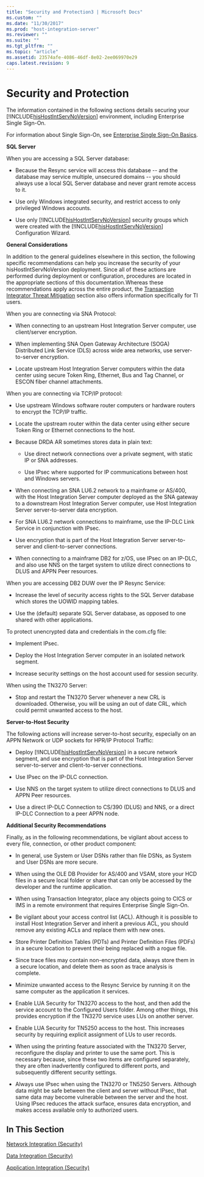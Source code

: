 ```yaml
---
title: "Security and Protection3 | Microsoft Docs"
ms.custom: ""
ms.date: "11/30/2017"
ms.prod: "host-integration-server"
ms.reviewer: ""
ms.suite: ""
ms.tgt_pltfrm: ""
ms.topic: "article"
ms.assetid: 23574afe-4086-46df-8e02-2ee069970e29
caps.latest.revision: 9
---
```

# Security and Protection
The information contained in the following sections details securing your [!INCLUDE[hisHostIntServNoVersion](../includes/hishostintservnoversion-md.md)] environment, including Enterprise Single Sign-On.  
  
 For information about Single Sign-On, see [Enterprise Single Sign-On Basics](../esso/enterprise-single-sign-on-basics.md).  
  
 **SQL Server**  
  
 When you are accessing a SQL Server database:  
  
-   Because the Resync service will access this database -- and the database may service multiple, unsecured domains -- you should always use a local SQL Server database and never grant remote access to it.  
  
-   Use only Windows integrated security, and restrict access to only privileged Windows accounts.  
  
-   Use only [!INCLUDE[hisHostIntServNoVersion](../includes/hishostintservnoversion-md.md)] security groups which were created with the [!INCLUDE[hisHostIntServNoVersion](../includes/hishostintservnoversion-md.md)] Configuration Wizard.  
  
 **General Considerations**  
  
 In addition to the general guidelines elsewhere in this section, the following specific recommendations can help you increase the security of your hisHostIntServNoVersion deployment. Since all of these actions are performed during deployment or configuration, procedures are located in the appropriate sections of this documentation.Whereas these recommendations apply across the entire product, the [Transaction Integrator Threat Mitigation](../core/transaction-integrator-threat-mitigation1.md) section also offers information specifically for TI users.  
  
 When you are connecting via SNA Protocol:  
  
-   When connecting to an upstream Host Integration Server computer, use client/server encryption.  
  
-   When implementing SNA Open Gateway Architecture (SOGA) Distributed Link Service (DLS) across wide area networks, use server-to-server encryption.  
  
-   Locate upstream Host Integration Server computers within the data center using secure Token Ring, Ethernet, Bus and Tag Channel, or ESCON fiber channel attachments.  
  
 When you are connecting via TCP/IP protocol:  
  
-   Use upstream Windows software router computers or hardware routers to encrypt the TCP/IP traffic.  
  
-   Locate the upstream router within the data center using either secure Token Ring or Ethernet connections to the host.  
  
-   Because DRDA AR sometimes stores data in plain text:  
  
    -   Use direct network connections over a private segment, with static IP or SNA addresses.  
  
    -   Use IPsec where supported for IP communications between host and Windows servers.  
  
-   When connecting an SNA LU6.2 network to a mainframe or AS/400, with the Host Integration Server computer deployed as the SNA gateway to a downstream Host Integration Server computer, use Host Integration Server server-to-server data encryption.  
  
-   For SNA LU6.2 network connections to mainframe, use the IP-DLC Link Service in conjunction with IPsec.  
  
-   Use encryption that is part of the Host Integration Server server-to-server and client-to-server connections.  
  
-   When connecting to a mainframe DB2 for z/OS, use IPsec on an IP-DLC, and also use NNS on the target system to utilize direct connections to DLUS and APPN Peer resources.  
  
 When you are accessing DB2 DUW over the IP Resync Service:  
  
-   Increase the level of security access rights to the SQL Server database which stores the UOWID mapping tables.  
  
-   Use the (default) separate SQL Server database, as opposed to one shared with other applications.  
  
 To protect unencrypted data and credentials in the com.cfg file:  
  
-   Implement IPsec.  
  
-   Deploy the Host Integration Server computer in an isolated network segment.  
  
-   Increase security settings on the host account used for session security.  
  
 When using the TN3270 Server:  
  
-   Stop and restart the TN3270 Server whenever a new CRL is downloaded. Otherwise, you will be using an out of date CRL, which could permit unwanted access to the host.  
  
 **Server-to-Host Security**  
  
 The following actions will increase server-to-host security, especially on an APPN Network or UDP sockets for HPR/IP Protocol Traffic:  
  
-   Deploy [!INCLUDE[hisHostIntServNoVersion](../includes/hishostintservnoversion-md.md)] in a secure network segment, and use encryption that is part of the Host Integration Server server-to-server and client-to-server connections.  
  
-   Use IPsec on the IP-DLC connection.  
  
-   Use NNS on the target system to utilize direct connections to DLUS and APPN Peer resources.  
  
-   Use a direct IP-DLC Connection to CS/390 (DLUS) and NNS, or a direct IP-DLC Connection to a peer APPN node.  
  
 **Additional Security Recommendations**  
  
 Finally, as in the following recommendations, be vigilant about access to every file, connection, or other product component:  
  
-   In general, use System or User DSNs rather than file DSNs, as System and User DSNs are more secure.  
  
-   When using the OLE DB Provider for AS/400 and VSAM, store your HCD files in a secure local folder or share that can only be accessed by the developer and the runtime application.  
  
-   When using Transaction Integrator, place any objects going to CICS or IMS in a remote environment that requires Enterprise Single Sign-On.  
  
-   Be vigilant about your access control list (ACL). Although it is possible to install Host Integration Server and inherit a previous ACL, you should remove any existing ACLs and replace them with new ones.  
  
-   Store Printer Definition Tables (PDTs) and Printer Definition Files (PDFs) in a secure location to prevent their being replaced with a rogue file.  
  
-   Since trace files may contain non-encrypted data, always store them in a secure location, and delete them as soon as trace analysis is complete.  
  
-   Minimize unwanted access to the Resync Service by running it on the same computer as the application it services.  
  
-   Enable LUA Security for TN3270 access to the host, and then add the service account to the Configured Users folder. Among other things, this provides encryption if the TN3270 service uses LUs on another server.  
  
-   Enable LUA Security for TN5250 access to the host. This increases security by requiring explicit assignment of LUs to user records.  
  
-   When using the printing feature associated with the TN3270 Server, reconfigure the display and printer to use the same port. This is necessary because, since these two items are configured separately, they are often inadvertently configured to different ports, and subsequently different security settings.  
  
-   Always use IPsec when using the TN3270 or TN5250 Servers. Although data might be safe between the client and server without IPsec, that same data may become vulnerable between the server and the host. Using IPsec reduces the attack surface, ensures data encryption, and makes access available only to authorized users.  
  
## In This Section  
 [Network Integration (Security)](../core/network-integration-security-1.md)  
  
 [Data Integration (Security)](../core/data-integration-security-1.md)  
  
 [Application Integration (Security)](../core/application-integration-security-1.md)